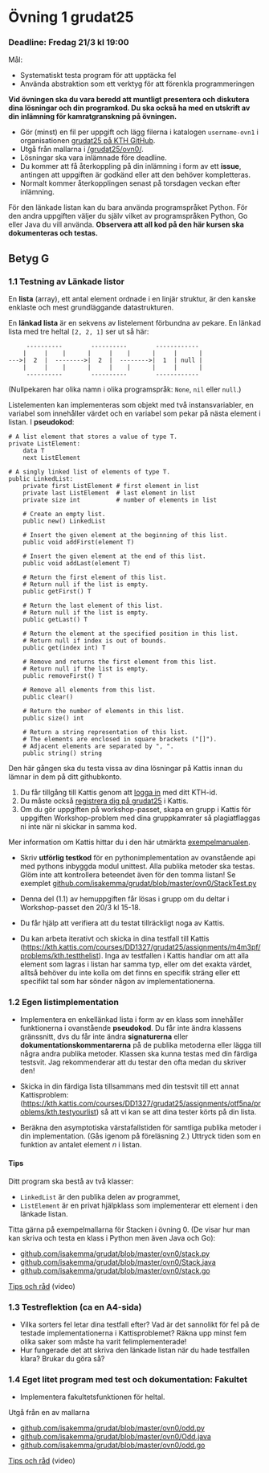 # Övning 1 grudat25
### Deadline: Fredag 21/3 kl 19:00
Mål:
- Systematiskt testa program för att upptäcka fel
- Använda abstraktion som ett verktyg för att förenkla programmeringen

**Vid övningen ska du vara beredd att muntligt presentera och diskutera dina lösningar och din programkod. Du ska också ha med en utskrift av din inlämning för kamratgranskning på övningen.**

- Gör (minst) en fil per uppgift och lägg filerna i katalogen <code>username-ovn1</code> i organisationen [grudat25 på KTH GitHub](https://gits-15.sys.kth.se/grudat25).
- Utgå från mallarna i [/grudat25/ovn0/](https://github.com/isakemma/grudat/tree/master/ovn0).
- Lösningar ska vara inlämnade före deadline.
- Du kommer att få återkoppling på din inlämning i form av ett **issue**, antingen att uppgiften är godkänd eller att den behöver kompletteras.
- Normalt kommer återkopplingen senast på torsdagen veckan efter inlämning.

För den länkade listan kan du bara använda programspråket Python. För den andra uppgiften väljer du själv vilket av programspråken Python, Go eller Java du vill använda.
**Observera att all kod på den här kursen ska dokumenteras och testas.**

## Betyg G

### 1.1 Testning av Länkade listor

En **lista** (array), ett antal element ordnade i en linjär struktur, är den kanske enklaste och mest grundläggande datastrukturen.

En **länkad lista** är en sekvens av listelement förbundna av pekare.
En länkad lista med tre heltal <code>[2,&nbsp;2,&nbsp;1]</code> ser ut så här:

<pre><code>     ----------        ----------        ------------
    |     |    |      |     |    |      |     |      |
--->|  2  |  -------->|  2  |  -------->|  1  | null |
    |     |    |      |     |    |      |     |      |
     ----------        ----------        ------------
</code></pre>

(Nullpekaren har olika namn i olika programspråk: <code>None</code>, <code>nil</code> eller <code>null</code>.)

Listelementen kan implementeras som objekt med två instansvariabler,
en variabel som innehåller värdet och en variabel som pekar på nästa element i listan.
I **pseudokod**:

<pre><code># A list element that stores a value of type T.
private ListElement:
    data T
    next ListElement
</code></pre>

<pre><code># A singly linked list of elements of type T.
public LinkedList:
    private first ListElement # first element in list
    private last ListElement  # last element in list
    private size int          # number of elements in list
   
    # Create an empty list.
    public new() LinkedList

    # Insert the given element at the beginning of this list.
    public void addFirst(element T)

    # Insert the given element at the end of this list.
    public void addLast(element T)

    # Return the first element of this list.
    # Return null if the list is empty.
    public getFirst() T

    # Return the last element of this list.
    # Return null if the list is empty.
    public getLast() T

    # Return the element at the specified position in this list.
    # Return null if index is out of bounds.
    public get(index int) T

    # Remove and returns the first element from this list.
    # Return null if the list is empty.
    public removeFirst() T

    # Remove all elements from this list.
    public clear()

    # Return the number of elements in this list.
    public size() int

    # Return a string representation of this list.
    # The elements are enclosed in square brackets ("[]").
    # Adjacent elements are separated by ", ".
    public string() string
</code></pre>

Den här gången ska du testa vissa av dina lösningar på Kattis
innan du lämnar in dem på ditt githubkonto.

1. Du får tillgång till Kattis genom att [logga in](https://kth.kattis.com/login) med ditt KTH-id.
2. Du måste också [registrera dig på grudat25](https://kth.kattis.com/courses/DD1327/grudat25/register) i Kattis. 
3. Om du gör uppgiften på workshop-passet, skapa en grupp i Kattis för uppgiften Workshop-problem med dina gruppkamrater så plagiatflaggas ni inte när ni skickar in samma kod.

Mer information om Kattis hittar du i den här utmärkta [exempelmanualen](https://kth.kattis.com/help).

- Skriv <b>utförlig testkod</b> för en pythonimplementation av ovanstående api med pythons inbyggda modul unittest. Alla publika metoder ska testas.
  Glöm inte att kontrollera beteendet även för den tomma listan! Se exemplet [github.com/isakemma/grudat/blob/master/ovn0/StackTest.py](https://github.com/isakemma/grudat/blob/master/ovn0/StackTest.py)

- Denna del (1.1) av hemuppgiften får lösas i grupp om du deltar i Workshop-passet den 20/3 kl 15-18.

- Du får hjälp att verifiera att du testat tillräckligt noga av Kattis. 

- Du kan arbeta iterativt och skicka in dina testfall till Kattis (https://kth.kattis.com/courses/DD1327/grudat25/assignments/m4m3pf/problems/kth.testthelist). Inga av testfallen i Kattis handlar om att alla element som lagras i listan har samma typ, eller om det exakta värdet, alltså behöver du inte kolla om det finns en specifik sträng eller ett specifikt tal som har sönder någon av implementationerna.


### 1.2 Egen listimplementation 

- Implementera en enkellänkad lista i form av en klass som innehåller funktionerna i ovanstående **pseudokod**.
  Du får inte ändra klassens gränssnitt, dvs du får inte ändra **signaturerna** eller **dokumentationskommentarerna**
  på de  publika metoderna eller lägga till några andra publika metoder. Klassen ska kunna testas med din färdiga testsvit.
  Jag rekommenderar att du testar den ofta medan du skriver den!
- Skicka in din färdiga lista tillsammans med din testsvit till ett annat Kattisproblem: (https://kth.kattis.com/courses/DD1327/grudat25/assignments/otf5na/problems/kth.testyourlist) så att vi kan se att dina tester körts på din lista.

- Beräkna den asymptotiska värstafallstiden för samtliga publika metoder i din implementation. (Gås igenom på föreläsning 2.)
  Uttryck tiden som en funktion av antalet element&nbsp;<i>n</i> i listan.


#### Tips

Ditt program ska bestå av två klasser:

- <code>LinkedList</code> är den publika delen av programmet,
- <code>ListElement</code> är en privat hjälpklass som implementerar ett element i den länkade listan.

Titta gärna på exempelmallarna för Stacken i övning 0. (De visar hur man kan skriva och testa en klass i Python men även Java och Go):

- [github.com/isakemma/grudat/blob/master/ovn0/stack.py](https://github.com/isakemma/grudat/blob/master/ovn0/stack.py)
- [github.com/isakemma/grudat/blob/master/ovn0/Stack.java](https://github.com/isakemma/grudat/blob/master/ovn0/Stack.java)
- [github.com/isakemma/grudat/blob/master/ovn0/stack.go](https://github.com/isakemma/grudat/blob/master/ovn0/stack.go)

[Tips och råd](https://www.youtube.com/watch?v=SH72Eyelbs4) (video)

### 1.3 Testreflektion (ca en A4-sida)
- Vilka sorters fel letar dina testfall efter? Vad är det sannolikt för fel på de testade implementationerna i Kattisproblemet? Räkna upp minst fem olika saker som måste ha varit felimplementerade!
- Hur fungerade det att skriva den länkade listan när du hade testfallen klara? Brukar du göra så?

### 1.4 Eget litet program med test och dokumentation: Fakultet

- Implementera fakultetsfunktionen för heltal.

Utgå från en av mallarna

- [github.com/isakemma/grudat/blob/master/ovn0/odd.py](https://github.com/isakemma/grudat/blob/master/ovn0/odd.py)
- [github.com/isakemma/grudat/blob/master/ovn0/Odd.java](https://github.com/isakemma/grudat/blob/master/ovn0/Odd.java)
- [github.com/isakemma/grudat/blob/master/ovn0/odd.go](https://github.com/isakemma/grudat/blob/master/ovn0/odd.go)

[Tips och råd](https://www.youtube.com/watch?v=QRYvu1-H1xQ) (video)
